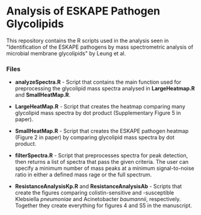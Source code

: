 # Analysis of ESKAPE Pathogen Glycolipids

This repository contains the R scripts used in the analysis seen in "Identification of the ESKAPE pathogens by mass spectrometric analysis of microbial membrane glycolipids" by Leung et al.   


### Files

- **analyzeSpectra.R** - Script that contains the main function used for preprocessing the glycolipid mass spectra analysed in **LargeHeatmap.R** and **SmallHeatMap.R**. 

- **LargeHeatMap.R** - Script that creates the heatmap comparing many glycolipid mass spectra by dot product (Supplementary Figure 5 in paper).  

- **SmallHeatMap.R** - Script that creates the ESKAPE pathogen heatmap (Figure 2 in paper) by comparing glycolipid mass spectra by dot product.  

- **filterSpectra.R** - Script that preprocesses spectra for peak detection, then returns a list of spectra that pass the given criteria. The user can specify a minimum number of mass peaks at a minimum signal-to-noise ratio in either a defined mass rage or the full spectrum.

- **ResistanceAnalysisKp.R** and **ResistanceAnalysisAb** - Scripts that create the figures comparing colistin-sensitive and -susceptible Klebsiella *pneumoniae* and Acinetobacter *baumannii*, respectively. Together they create everything for figures 4 and S5 in the manuscript.  